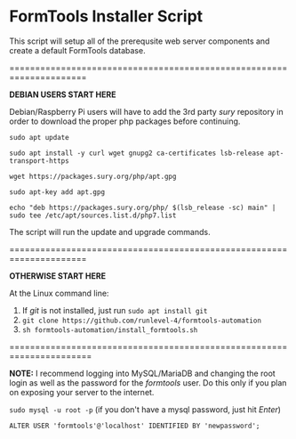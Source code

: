 # FormTools Installer Script

This script will setup all of the prerequsite web server components and create a default FormTools database.

=====================================================================

**DEBIAN USERS START HERE**

Debian/Raspberry Pi users will have to add the 3rd party _sury_ repository in order to download the proper php packages before continuing.

`sudo apt update`

`sudo apt install -y curl wget gnupg2 ca-certificates lsb-release apt-transport-https`

`wget https://packages.sury.org/php/apt.gpg`

`sudo apt-key add apt.gpg`

`echo "deb https://packages.sury.org/php/ $(lsb_release -sc) main" | sudo tee /etc/apt/sources.list.d/php7.list`

The script will run the update and upgrade commands.

=====================================================================

**OTHERWISE START HERE**

At the Linux command line:

1. If _git_ is not installed, just run `sudo apt install git`
2. `git clone https://github.com/runlevel-4/formtools-automation`
3. `sh formtools-automation/install_formtools.sh`

======================================================================

**NOTE:** I recommend logging into MySQL/MariaDB and changing the root login as well as the password for the _formtools_ user.  Do this only if you plan on exposing your server to the internet.

`sudo mysql -u root -p` (if you don't have a mysql password, just hit _Enter_)

`ALTER USER 'formtools'@'localhost' IDENTIFIED BY 'newpassword';`


